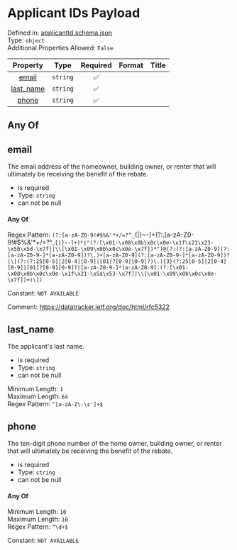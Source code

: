 



# Applicant IDs Payload
  
Defined in: [applicantId.schema.json](https://ira-rebates.labworks.org/schemas/applicantId)  
Type: `object`  
Additional Properties Allowed: `False`  
  

|Property|Type|Required|Format|Title|
| :---: | :---: | :---: | :---: | :---: |
|[email](#email)|`string`|:white_check_mark:|||
|[last_name](#last_name)|`string`|:white_check_mark:|||
|[phone](#phone)|`string`|:white_check_mark:|||

## Any Of
  

## email
  
The email address of the homeowner, building owner, or renter that will ultimately be receiving the benefit of the rebate.  
  

- is required
- Type: `string`
- can not be null

#### Any Of
  
Regex Pattern: `(?:[a-zA-Z0-9!#$%&'*+/=?^_`{|}~-]+(?:\.[a-zA-Z0-9!#$%&'*+/=?^_`{|}~-]+)*|"(?:[\x01-\x08\x0b\x0c\x0e-\x1f\x21\x23-\x5b\x5d-\x7f]|\\[\x01-\x09\x0b\x0c\x0e-\x7f])*")@(?:(?:[a-zA-Z0-9](?:[a-zA-Z0-9-]*[a-zA-Z0-9])?\.)+[a-zA-Z0-9](?:[a-zA-Z0-9-]*[a-zA-Z0-9])?|\[(?:(?:25[0-5]|2[0-4][0-9]|[01]?[0-9][0-9]?)\.){3}(?:25[0-5]|2[0-4][0-9]|[01]?[0-9][0-9]?|[a-zA-Z0-9-]*[a-zA-Z0-9]:(?:[\x01-\x08\x0b\x0c\x0e-\x1f\x21-\x5a\x53-\x7f]|\\[\x01-\x09\x0b\x0c\x0e-\x7f])+)\])`  
  
Constant: `NOT AVAILABLE`  
  
Comment: https://datatracker.ietf.org/doc/html/rfc5322
## last_name
  
The applicant's last name.  
  

- is required
- Type: `string`
- can not be null
  
Minimum Length: `1`  
Maximum Length: `64`  
Regex Pattern: `^[a-zA-Z\-\s']+$`
## phone
  
The ten-digit phone number of the home owner, building owner, or renter that will ultimately be receiving the benefit of the rebate.  
  

- is required
- Type: `string`
- can not be null

#### Any Of
  
Minimum Length: `10`  
Maximum Length: `10`  
Regex Pattern: `^\d+$`  
  
Constant: `NOT AVAILABLE`  
